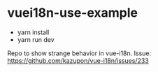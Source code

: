 # vuei18n-use-example
- yarn install
- yarn run dev

Repo to show strange behavior in vue-i18n. Issue: https://github.com/kazupon/vue-i18n/issues/233
